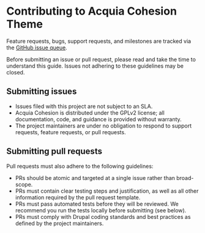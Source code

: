 # Contributing to Acquia Cohesion Theme
Feature requests, bugs, support requests, and milestones are tracked via the [GitHub issue queue](https://github.com/acquia/cohesion-theme/issues).

Before submitting an issue or pull request, please read and take the time to understand this guide. Issues not adhering to these guidelines may be closed.

## Submitting issues

* Issues filed with this project are not subject to an SLA.
* Acquia Cohesion is distributed under the GPLv2 license; all documentation, code, and guidance is provided without warranty.
* The project maintainers are under no obligation to respond to support requests, feature requests, or pull requests.

## Submitting pull requests

Pull requests must also adhere to the following guidelines:
- PRs should be atomic and targeted at a single issue rather than broad-scope.
- PRs must contain clear testing steps and justification, as well as all other information required by the pull request template.
- PRs must pass automated tests before they will be reviewed. We recommend you run the tests locally before submitting (see below).
- PRs must comply with Drupal coding standards and best practices as defined by the project maintainers.
